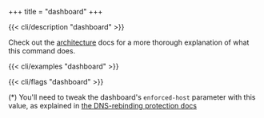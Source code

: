 +++
title = "dashboard"
+++

{{< cli/description "dashboard" >}}

Check out the [architecture](/2.10/reference/architecture/#dashboard) docs for a
more thorough explanation of what this command does.

{{< cli/examples "dashboard" >}}

{{< cli/flags "dashboard" >}}

(*) You'll need to tweak the dashboard's `enforced-host` parameter with this
value, as explained in [the DNS-rebinding protection
docs](/2.10/tasks/exposing-dashboard/#tweaking-host-requirement)
